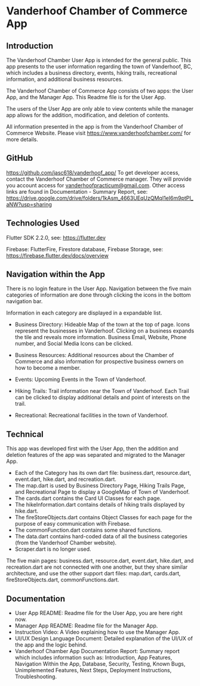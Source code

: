 # Vanderhoof Chamber of Commerce App

## Introduction
The Vanderhoof Chamber User App is intended for the general public. This app presents to the user 
information regarding the town of Vanderhoof, BC, which includes a business directory, events, 
hiking trails, recreational information, and additional business resources.

The Vanderhoof Chamber of Commerce App consists of two apps: the User App, and the Manager App.
This Readme file is for the User App.

The users of the User App are only able to view contents while the manager app allows for the 
addition, modification, and deletion of contents.

All information presented in the app is from the Vanderhoof Chamber of Commerce Website.
Please visit https://www.vanderhoofchamber.com/ for more details.

## GitHub
https://github.com/jasc618/vanderhoof_app/
To get developer access, contact the Vanderhoof Chamber of Commerce manager.
They will provide you account access for vanderhoofpracticum@gmail.com.
Other access links are found in Documentation - Summary Report,
see: https://drive.google.com/drive/folders/1kAsm_4663UEqUzQMqI1eI6m9ptPI_aNW?usp=sharing

## Technologies Used
Flutter SDK 2.2.0, see: https://flutter.dev  
  
Firebase: FlutterFire, Firestore database, Firebase Storage, see: https://firebase.flutter.dev/docs/overview

## Navigation within the App
There is no login feature in the User App.
Navigation between the five main categories of information are done through clicking the icons in 
the bottom navigation bar.

Information in each category are displayed in a expandable list.

- Business Directory:
Hideable Map of the town at the top of page. Icons represent the businesses 
in Vanderhoof. Clicking on a business expands the tile and reveals more information. Business Email,
Website, Phone number, and Social Media Icons can be clicked. 

- Business Resources:
Additional resources about the Chamber of Commerce and also information for prospective business 
owners on how to become a member.

- Events:
Upcoming Events in the Town of Vanderhoof. 

- Hiking Trails:
Trail information near the Town of Vanderhoof. Each Trail can be clicked to display additional details
and point of interests on the trail.

- Recreational:
Recreational facilities in the town of Vanderhoof.

## Technical
This app was developed first with the User App, then the addition and deletion features of the app
was separated and migrated to the Manager App.

- Each of the Category has its own dart file: business.dart, resource.dart, event.dart, hike.dart, 
and recreation.dart. 
- The map.dart is used by Business Directory Page, Hiking Trails Page, and Recreational Page to 
display a GoogleMap of Town of Vanderhoof. 
- The cards.dart contains the Card UI Classes for each page. 
- The hikeInformation.dart contains details of hiking trails displayed by hike.dart.
- The fireStoreObjects.dart contains Object Classes for each page for the purpose of easy 
communication with Firebase.
- The commonFunction.dart contains some shared functions.
- The data.dart contains hard-coded data of all the business categories (from the Vanderhoof Chamber
website).
- Scraper.dart is no longer used.

The five main pages: business.dart, resource.dart, event.dart, hike.dart, and recreation.dart are 
not connected with one another, but they share similar architecture, and use the other support 
dart files: map.dart, cards.dart, fireStoreObjects.dart, commonFunctions.dart.

## Documentation
- User App README:
Readme file for the User App, you are here right now.
- Manager App README:
Readme file for the Manager App.
- Instruction Video:
A Video explaining how to use the Manager App.
- UI/UX Design Language Document:
Detailed explanation of the UI/UX of the app and the logic behind.
- Vanderhoof Chamber App Documentation Report:
Summary report which includes information such as:
  Introduction,
  App Features,
  Navigation Within the App,
  Database,
  Security,
  Testing,
  Known Bugs,
  Unimplemented Features,
  Next Steps,
  Deployment Instructions,
  Troubleshooting.

